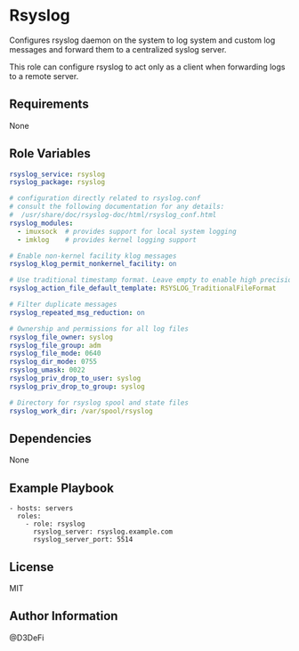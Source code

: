 Rsyslog
=======

Configures rsyslog daemon on the system to log system and custom log messages and forward them to a centralized syslog server.

This role can configure rsyslog to act only as a client when forwarding logs to a remote server.

Requirements
------------

None

Role Variables
--------------

```yaml
rsyslog_service: rsyslog
rsyslog_package: rsyslog

# configuration directly related to rsyslog.conf
# consult the following documentation for any details:
#  /usr/share/doc/rsyslog-doc/html/rsyslog_conf.html
rsyslog_modules:
  - imuxsock  # provides support for local system logging
  - imklog    # provides kernel logging support

# Enable non-kernel facility klog messages
rsyslog_klog_permit_nonkernel_facility: on

# Use traditional timestamp format. Leave empty to enable high precision timestamps
rsyslog_action_file_default_template: RSYSLOG_TraditionalFileFormat

# Filter duplicate messages
rsyslog_repeated_msg_reduction: on

# Ownership and permissions for all log files
rsyslog_file_owner: syslog
rsyslog_file_group: adm
rsyslog_file_mode: 0640
rsyslog_dir_mode: 0755
rsyslog_umask: 0022
rsyslog_priv_drop_to_user: syslog
rsyslog_priv_drop_to_group: syslog

# Directory for rsyslog spool and state files
rsyslog_work_dir: /var/spool/rsyslog
```

Dependencies
------------

None

Example Playbook
----------------

    - hosts: servers
      roles:
        - role: rsyslog
          rsyslog_server: rsyslog.example.com
          rsyslog_server_port: 5514
            

License
-------

MIT

Author Information
------------------

@D3DeFi
